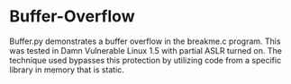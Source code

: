 # Buffer-Overflow
Buffer.py demonstrates a buffer overflow in the breakme.c program. This was tested in Damn Vulnerable Linux 1.5 with partial ASLR turned on. The technique used bypasses this protection by utilizing code from a specific library in memory that is static.
